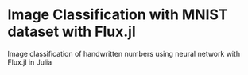 # Image Classification with MNIST dataset with Flux.jl
Image classification of handwritten numbers using neural network with Flux.jl in Julia 
